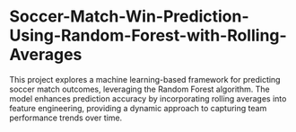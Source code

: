 # Soccer-Match-Win-Prediction-Using-Random-Forest-with-Rolling-Averages
This project explores a machine learning-based framework for predicting soccer match outcomes, leveraging the Random Forest algorithm. The model enhances prediction accuracy by incorporating rolling averages into feature engineering, providing a dynamic approach to capturing team performance trends over time.
